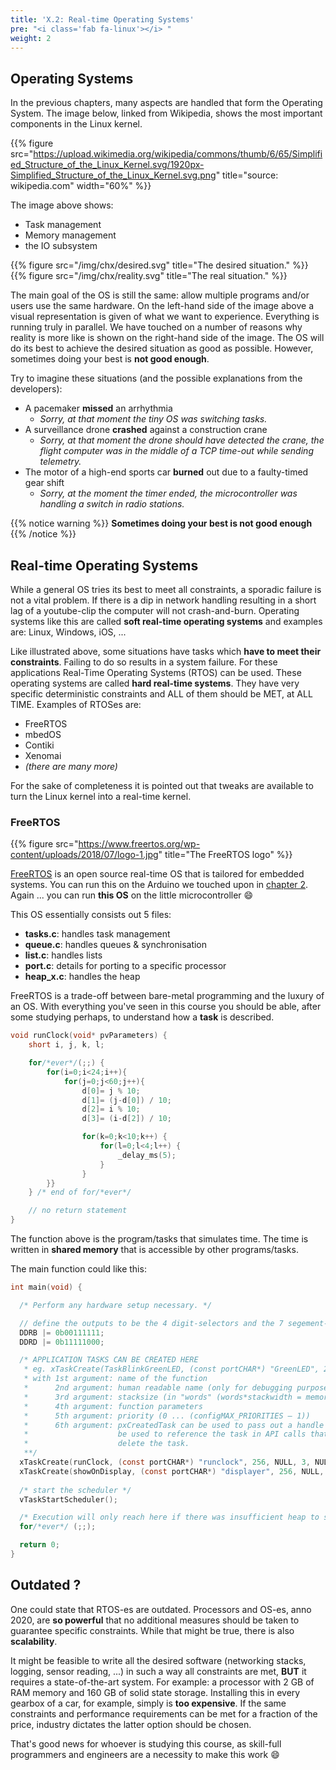 ```yaml
---
title: 'X.2: Real-time Operating Systems'
pre: "<i class='fab fa-linux'></i> "
weight: 2
---
```


## Operating Systems
In the previous chapters, many aspects are handled that form the Operating System. The image below, linked from Wikipedia, shows the most important components in the Linux kernel.

{{% figure src="https://upload.wikimedia.org/wikipedia/commons/thumb/6/65/Simplified_Structure_of_the_Linux_Kernel.svg/1920px-Simplified_Structure_of_the_Linux_Kernel.svg.png" title="source: wikipedia.com" width="60%" %}}

The image above shows: 

* Task management
* Memory management
* the IO subsystem


<div class="multicolumn">
	<div class="column">
		{{% figure src="/img/chx/desired.svg" title="The desired situation." %}}
	</div>
	<div class="column">
		{{% figure src="/img/chx/reality.svg" title="The real situation." %}}
	</div>
</div>

The main goal of the OS is still the same: allow multiple programs and/or users use the same hardware. On the left-hand side of the image above a visual representation is given of what we want to experience. Everything is running truly in parallel.	We have touched on a number of reasons why reality is more like is shown on the right-hand side of the image. The OS will do its best to achieve the desired situation as good as possible. However, sometimes doing your best is **not good enough**.

Try to imagine these situations (and the possible explanations from the developers):

* A pacemaker **missed** an arrhythmia
	* *Sorry, at that moment the tiny OS was switching tasks.*
* A surveillance drone **crashed** against a construction crane
	* *Sorry, at that moment the drone should have detected the crane, the flight computer was in the middle of a TCP time-out while sending telemetry.*
* The motor of a high-end sports car **burned** out due to a faulty-timed gear shift
	* *Sorry, at the moment the timer ended, the microcontroller was handling a switch in radio stations.*

{{% notice warning %}}
**Sometimes doing your best is not good enough**
{{% /notice %}}

## Real-time Operating Systems
While a general OS tries its best to meet all constraints, a sporadic failure is not a vital problem. If there is a dip in network handling resulting in a short lag of a youtube-clip the computer will not crash-and-burn. Operating systems like this are called **soft real-time operating systems** and examples are: Linux, Windows, iOS, ...


Like illustrated above, some situations have tasks which **have to meet their constraints**. Failing to do so results in a system failure. For these applications Real-Time Operating Systems (RTOS) can be used. These operating systems are called **hard real-time systems**. They have very specific deterministic constraints and ALL of them should be MET, at ALL TIME. Examples of RTOSes are: 

* FreeRTOS
* mbedOS
* Contiki
* Xenomai
* *(there are many more)*

For the sake of completeness it is pointed out that tweaks are available to turn the Linux kernel into a real-time kernel.

### FreeRTOS


{{% figure src="https://www.freertos.org/wp-content/uploads/2018/07/logo-1.jpg" title="The FreeRTOS logo" %}}

[FreeRTOS](https://www.freertos.org/) is an open source real-time OS that is tailored for embedded systems. You can run this on the Arduino we touched upon in [chapter 2](../../ch2-interrupts/). Again ... you can run **this OS** on the little microcontroller :smile:

This OS essentially consists out 5 files:

* **tasks.c**: handles task management
* **queue.c**: handles queues & synchronisation 
* **list.c**: handles lists
* **port.c**: details for porting to a specific processor
* **heap_x.c**: handles the heap

FreeRTOS is a trade-off between bare-metal programming and the luxury of an OS. With everything you've seen in this course you should be able, after some studying perhaps, to understand how a **task** is described.

```C
void runClock(void* pvParameters) {
	short i, j, k, l;

	for/*ever*/(;;) {
		for(i=0;i<24;i++){
			for(j=0;j<60;j++){
				d[0]= j % 10;
				d[1]= (j-d[0]) / 10;
				d[2]= i % 10;
				d[3]= (i-d[2]) / 10;

				for(k=0;k<10;k++) {
					for(l=0;l<4;l++) {
						_delay_ms(5);
					}			 
				}
		}}
	} /* end of for/*ever*/

	// no return statement
}
```

The function above is the program/tasks that simulates time. The time is written in **shared memory** that is accessible by other programs/tasks.

The main function could like this:
```C
int main(void) {

  /* Perform any hardware setup necessary. */

  // define the outputs to be the 4 digit-selectors and the 7 segement-selectors
  DDRB |= 0b00111111; 
  DDRD |= 0b11111000; 

  /* APPLICATION TASKS CAN BE CREATED HERE 
   * eg. xTaskCreate(TaskBlinkGreenLED, (const portCHAR*) "GreenLED", 256, NULL, 3, NULL);
   * with 1st argument: name of the function
   *      2nd argument: human readable name (only for debugging purposes)
   *      3rd argument: stacksize (in "words" (words*stackwidth = memory))
   *      4th argument: function parameters
   *      5th argument: priority (0 ... (configMAX_PRIORITIES – 1))
   *      6th argument: pxCreatedTask can be used to pass out a handle to the task being created. This handle can then 
   *                    be used to reference the task in API calls that, for example, change the task priority or
   *                    delete the task.
   **/
  xTaskCreate(runClock, (const portCHAR*) "runclock", 256, NULL, 3, NULL);
  xTaskCreate(showOnDisplay, (const portCHAR*) "displayer", 256, NULL, 3, NULL);
  
  /* start the scheduler */
  vTaskStartScheduler();

  /* Execution will only reach here if there was insufficient heap to start the scheduler. */
  for/*ever*/ (;;);

  return 0;
}
```

## Outdated ?

One could state that RTOS-es are outdated. Processors and OS-es, anno 2020, are **so powerful** that no additional measures should be taken to guarantee specific constraints. While that might be true, there is also **scalability**. 

It might be feasible to write all the desired software (networking stacks, logging, sensor reading, ...) in such a way all constraints are met, **BUT** it requires a state-of-the-art system. For example: a processor with 2 GB of RAM memory and 160 GB of solid state storage. Installing this in every gearbox of a car, for example, simply is **too expensive**. If the same constraints and performance requirements can be met for a fraction of the price, industry dictates the latter option should be chosen. 

That's good news for whoever is studying this course, as skill-full programmers and engineers are a necessity to make this work :smile: